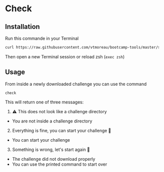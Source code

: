 # Check

## Installation
Run this commande in your Terminal
```bash
curl https://raw.githubusercontent.com/vtmoreau/bootcamp-tools/master/setup_tools.sh | sh
```

Then open a new Terminal session or reload zsh (`exec zsh`)

## Usage
From inside a newly downloaded challenge you can use the command
```
check
```

This will return one of three messages:
1. ⚠️ This does not look like a challenge directory
- You are not inside a challenge directory  

2. Everything is fine, you can start your challenge 🚀
- You can start your challenge  

3. Something is wrong, let's start again 💪
- The challenge did not download properly  
- You can use the printed command to start over  
